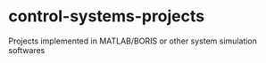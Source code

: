 # control-systems-projects
Projects implemented in MATLAB/BORIS or other system simulation softwares
